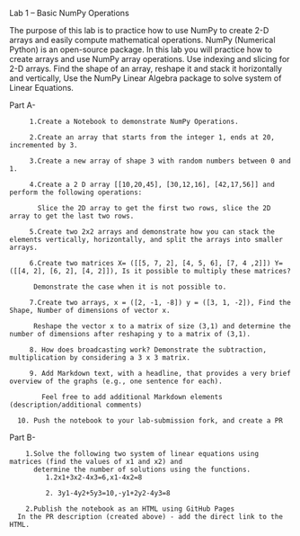 Lab 1 – Basic NumPy Operations 

The purpose of this lab is to practice how to use NumPy to create 2-D arrays and easily compute mathematical operations.
NumPy (Numerical Python) is an open-source package. 
In this lab you will practice how to create arrays and use NumPy array operations.
Use indexing and slicing for 2-D arrays.
Find the shape of an array, reshape it and stack it horizontally and vertically, 
Use the NumPy Linear Algebra package to solve system of Linear Equations.

Part A- 

         1.Create a Notebook to demonstrate NumPy Operations.
         
         2.Create an array that starts from the integer 1, ends at 20, incremented by 3.
         
         3.Create a new array of shape 3 with random numbers between 0 and 1.
         
         4.Create a 2 D array [[10,20,45], [30,12,16], [42,17,56]] and perform the following operations: 
         
           Slice the 2D array to get the first two rows, slice the 2D array to get the last two rows.
           
         5.Create two 2x2 arrays and demonstrate how you can stack the elements vertically, horizontally, and split the arrays into smaller arrays.
         
         6.Create two matrices X= ([[5, 7, 2], [4, 5, 6], [7, 4 ,2]]) Y= ([[4, 2], [6, 2], [4, 2]]), Is it possible to multiply these matrices? 
         
          Demonstrate the case when it is not possible to.
          
         7.Create two arrays, x = ([2, -1, -8]) y = ([3, 1, -2]), Find the Shape, Number of dimensions of vector x.
         
          Reshape the vector x to a matrix of size (3,1) and determine the number of dimensions after reshaping y to a matrix of (3,1).
          
         8. How does broadcasting work? Demonstrate the subtraction, multiplication by considering a 3 x 3 matrix.
         
         9. Add Markdown text, with a headline, that provides a very brief overview of the graphs (e.g., one sentence for each). 
         
            Feel free to add additional Markdown elements (description/additional comments)
            
	  10. Push the notebook to your lab-submission fork, and create a PR
       
Part B-  

        1.Solve the following two system of linear equations using matrices (find the values of x1 and x2) and 
          determine the number of solutions using the functions. 
	         1.2x1+3x2-4x3=6,x1-4x2=8
		
	         2. 3y1-4y2+5y3=10,-y1+2y2-4y3=8

        2.Publish the notebook as an HTML using GitHub Pages
	  In the PR description (created above) - add the direct link to the HTML.
